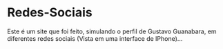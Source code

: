 # Redes-Sociais
Este é um site que foi feito, simulando o perfil de Gustavo Guanabara, em diferentes redes sociais (Vista em uma interface de IPhone)...
